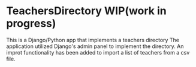 # TeachersDirectory WIP(work in progress)
This is a Django/Python app that implements a teachers directory
The application utilized Django's admin panel to implement the directory. An improt functionality has been added to import a list of teachers from a csv file.

